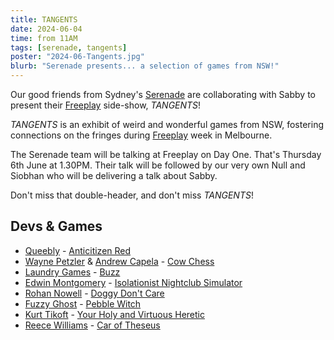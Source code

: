 ```yaml
---
title: TANGENTS
date: 2024-06-04
time: from 11AM
tags: [serenade, tangents]
poster: "2024-06-Tangents.jpg"
blurb: "Serenade presents... a selection of games from NSW!"
---
```


Our good friends from Sydney's [Serenade](https://serenade.games/) are collaborating with Sabby to present their [Freeplay](https://www.freeplay.net.au/) side-show, *TANGENTS*! 

*TANGENTS* is an exhibit of weird and wonderful games from NSW, fostering connections on the fringes during [Freeplay](https://www.freeplay.net.au/) week in Melbourne.

The Serenade team will be talking at Freeplay on Day One. That's Thursday 6th June at 1.30PM. Their talk will be followed by our very own Null and Siobhan who will be delivering a talk about Sabby.

Don't miss that double-header, and don't miss *TANGENTS*!

## Devs & Games

- [Queebly](https://x.com/queebly) - [Anticitizen Red](https://store.steampowered.com/app/2097950/Anticitizen_Red/)
- [Wayne Petzler](https://x.com/WaynePetzler) & [Andrew Capela](https://x.com/Liminalzero) - [Cow Chess](https://www.waynetron.com/)
- [Laundry Games](https://x.com/LAUNDRY_GAMES) - [Buzz](https://store.steampowered.com/app/2278480/BUZZ/)
- [Edwin Montgomery](https://x.com/edwinmyshkin) - [Isolationist Nightclub Simulator](https://www.edwinmontgomeryaudio.com/)
- [Rohan Nowell](https://x.com/rotub) - [Doggy Don't Care](https://store.steampowered.com/app/2438180/Doggy_Dont_Care/)
- [Fuzzy Ghost](https://fuzzyg.host/) - [Pebble Witch](https://store.steampowered.com/app/1501150/Pebble_Witch/)
- [Kurt Tikoft](https://x.com/iwbrcb) - [Your Holy and Virtuous Heretic](https://store.steampowered.com/app/2621030/Your_Holy__Virtuous_Heretic/)
- [Reece Williams](https://reecewilliams.itch.io/) - [Car of Theseus](https://reecewilliams.itch.io/car-of-theseus)

